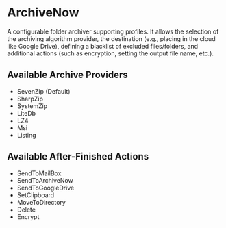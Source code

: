 # ArchiveNow

A configurable folder archiver supporting profiles. It allows the selection of the archiving algorithm provider, the destination (e.g., placing in the cloud like Google Drive), defining a blacklist of excluded files/folders, and additional actions (such as encryption, setting the output file name, etc.).

## Available Archive Providers

- SevenZip (Default)
- SharpZip
- SystemZip
- LiteDb
- LZ4
- Msi
- Listing
  
## Available After-Finished Actions

- SendToMailBox
- SendToArchiveNow
- SendToGoogleDrive
- SetClipboard
- MoveToDirectory
- Delete
- Encrypt

